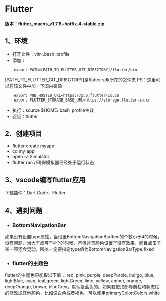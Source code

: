 # Flutter
#### 版本：flutter_macos_v1.7.8+hotfix.4-stable.zip

## 1、环境
- 打开文件：vim .bash_profile 
- 添加：
``` 
    export PATH=[PATH_TO_FLUTTER_GIT_DIRECTORY]/flutter/bin
```
[PATH_TO_FLUTTER_GIT_DIRECTORY]是flutter sdk所在的文件夹
PS：这里可以在该文件中加一下国内镜像
```
    export PUB_HOSTED_URL=https://pub.flutter-io.cn
    export FLUTTER_STORAGE_BASE_URL=https://storage.flutter-io.cn
```
- 执行：source $HOME/.bash_profile生效
- 验证：flutter

## 2、创建项目

- flutter create myapp
- cd my_app
- open -a Simulator
- flutter run //确保模拟器已经处于运行状态

## 3、vscode编写flutter应用
下载插件：Dart Code、Flutter


## 4、遇到问题

- ### BottomNavigationBar
如果没有设置type属性，当设置BottomNavigationBarItem的个数小于4的时候，没有问题，当大于或等于4个的时候，不但背景颜色设置了没有效果，而且点击了某一项还会晃动，所以一定要指定type值为BottomNavigationBarType.fixed
- ### flutter的主题色
flutter的主题色只能取以下值：
red, pink, purple, deepPurple, indigo, blue, lightBlue, cyan, teal,green, lightGreen, lime, yellow, amber, orange, deepOrange, brown, blueGrey。默认是蓝色的。如果要把顶部导航栏和状态栏的修改成其他颜色，比如说白色或者褐色，可以使用primaryColor:Colors.white

